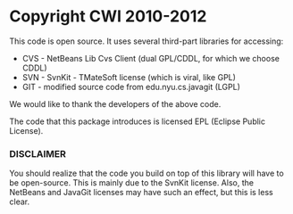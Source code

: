 # Copyright CWI 2010-2012

This code is open source. It uses several third-part libraries for accessing:
  
* CVS - NetBeans Lib Cvs Client (dual GPL/CDDL, for which we choose CDDL)
* SVN - SvnKit - TMateSoft license (which is viral, like GPL)
* GIT - modified source code from edu.nyu.cs.javagit (LGPL)

We would like to thank the developers of the above code.

The code that this package introduces is licensed EPL (Eclipse Public License).

### DISCLAIMER

You should realize that the code you build on top of this library will have 
to be open-source. This is mainly due to the SvnKit license. Also, the NetBeans and 
JavaGit licenses may have such an effect, but this is less clear.

